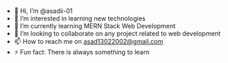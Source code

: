 - 👋 Hi, I’m @asadii-01
- 👀 I’m interested in learning new technologies
- 🌱 I’m currently learning MERN Stack Web Development
- 💞️ I’m looking to collaborate on any  project related to web development 
- 📫 How to reach me on asad13022002@gmail.com
- ⚡ Fun fact: There is always something to learn

<!---
asadii-01/asadii-01 is a ✨ special ✨ repository because its `README.md` (this file) appears on your GitHub profile.
You can click the Preview link to take a look at your changes.
--->
